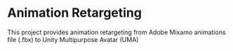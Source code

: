 # Animation Retargeting
This project provides animation retargeting from Adobe Mixamo animations file (.fbx) to Unity Multipurpose Avatar (UMA)
